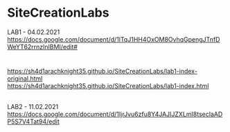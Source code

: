 # SiteCreationLabs

LAB1 - 04.02.2021 <br>https://docs.google.com/document/d/1lTqJ1HH4OxOM8OvhqGpengJTnfDWeYT62rrnzlnIBMI/edit#<br> 
#
https://sh4d1arachknight35.github.io/SiteCreationLabs/lab1-index-original.html<br>
https://sh4d1arachknight35.github.io/SiteCreationLabs/lab1-index.html<br>
<br>


LAB2 - 11.02.2021 <br>https://docs.google.com/document/d/1IjrJvu6zfu8Y4JAJIJZXLmI8tseclaADP5S7V4Tat94/edit<br> <br>
